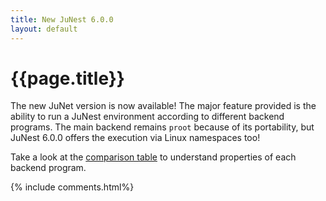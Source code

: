 ```yaml
---
title: New JuNest 6.0.0
layout: default
---
```


{{page.title}}
==============
The new JuNet version is now available!
The major feature provided is the ability to run
a JuNest environment according to different backend programs.
The main backend remains `proot` because of its portability,
but JuNest 6.0.0 offers the execution via Linux namespaces too!

<!--more-->

Take a look at the
[comparison table](https://github.com/fsquillace/junest#execution-modes-comparison-table)
to understand properties of each backend program.

{% include comments.html%}
